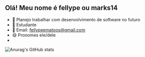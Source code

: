 ## Olá! Meu nome é fellype ou marks14

- 🔭 Planejo trabalhar com desenvolvimento de software no futuro
- 🌱 Estudante
- 💬 Email: fellypeematoos@gmail.com
- 😄 Pronomes ele/dele
- 
![Anurag's GitHub stats](https://github-readme-stats.vercel.app/api?username=marks14&show_icons=true&theme=radical)

